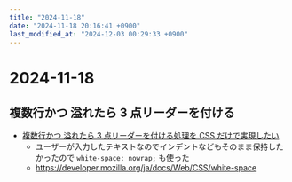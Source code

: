 ```yaml
---
title: "2024-11-18"
date: "2024-11-18 20:16:41 +0900"
last_modified_at: "2024-12-03 00:29:33 +0900"
---
```


# 2024-11-18
## 複数行かつ 溢れたら 3 点リーダーを付ける
- [複数行かつ 溢れたら 3 点リーダーを付ける処理を CSS だけで実現したい](https://zenn.dev/bicstone/articles/webkit-line-clamp)
  - ユーザーが入力したテキストなのでインデントなどもそのまま保持したかったので `white-space: nowrap;` も使った
  - https://developer.mozilla.org/ja/docs/Web/CSS/white-space

